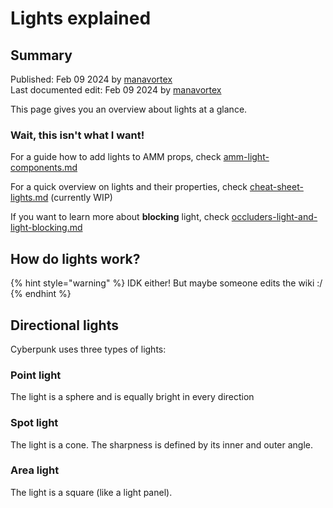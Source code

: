 # Lights explained

## Summary

Published: Feb 09 2024 by [manavortex](https://app.gitbook.com/u/NfZBoxGegfUqB33J9HXuCs6PVaC3 "mention")\
Last documented edit: Feb 09 2024 by [manavortex](https://app.gitbook.com/u/NfZBoxGegfUqB33J9HXuCs6PVaC3 "mention")

This page gives you an overview about lights at a glance.&#x20;

### Wait, this isn't what I want!

For a guide how to add lights to AMM props, check [amm-light-components.md](../modding-guides/everything-else/custom-props/amm-light-components.md "mention")

For a quick overview on lights and their properties, check [cheat-sheet-lights.md](../references-lists-and-overviews/cheat-sheet-lights.md "mention") (currently WIP)

If you want to learn more about **blocking** light, check [occluders-light-and-light-blocking.md](occluders-light-and-light-blocking.md "mention")



## How do lights work?

{% hint style="warning" %}
IDK either! But maybe someone edits the wiki :/
{% endhint %}

## Directional lights

Cyberpunk uses three types of lights:&#x20;

### Point light

The light is a sphere and is equally bright in every direction

### Spot light

The light is a cone. The sharpness is defined by its inner and outer angle.&#x20;

### Area light

The light is a square (like a light panel).&#x20;
